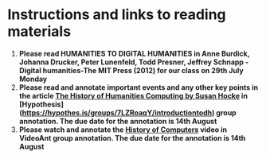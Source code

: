 # Instructions and links to reading materials

1. **Please read HUMANITIES TO DIGITAL HUMANITIES in Anne Burdick, Johanna Drucker, Peter Lunenfeld, Todd Presner, Jeffrey Schnapp - Digital humanities-The MIT Press (2012) for our class on 29th July Monday**
2. **Please read and annotate important events and any other key points in the article [The History of Humanities Computing by Susan Hocke](https://companions.digitalhumanities.org/DH/?chapter=content/9781405103213_chapter_1.html) in [Hypothesis] (https://hypothes.is/groups/7LZRoaqY/introductiontodh) group annotation. The due date for the annotation is 14th August**
3. **Please watch and annotate the [History of Computers](https://ant.umn.edu/ciqthkklnj) video in VideoAnt group annotation. The due date for the annotation is 14th August**
